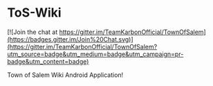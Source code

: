 ToS-Wiki
========

[![Join the chat at https://gitter.im/TeamKarbonOfficial/TownOfSalem](https://badges.gitter.im/Join%20Chat.svg)](https://gitter.im/TeamKarbonOfficial/TownOfSalem?utm_source=badge&utm_medium=badge&utm_campaign=pr-badge&utm_content=badge)

Town of Salem Wiki Android Application!
